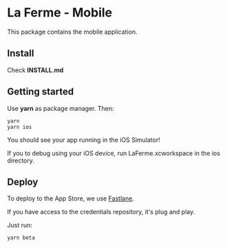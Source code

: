 # La Ferme - Mobile

This package contains the mobile application.

## Install

Check **INSTALL.md**

## Getting started

Use **yarn** as package manager. Then:

```
yarn
yarn ios
```

You should see your app running in the iOS Simulator!

If you to debug using your iOS device, run LaFerme.xcworkspace in the ios directory.

## Deploy

To deploy to the App Store, we use [Fastlane](https://github.com/fastlane/fastlane).

If you have access to the credentials repository, it's plug and play.

Just run:

```
yarn beta
```

